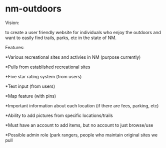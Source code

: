 # nm-outdoors
Vision:
 
to create a user friendly website for individuals who enjoy the outdoors and want to easily find trails, parks, etc in the state of NM.

Features:

*Various recreational sites and activies in NM (purpose currently)

*Pulls from established recreational sites

*Five star rating system (from users)

*Text input (from users)

*Map feature (with pins)

*Important information about each location (if there are fees, parking, etc)

*Ability to add pictures from specific locations/trails

*Must have an account to add items, but no account to just browse/use

*Possible admin role (park rangers, people who maintain original sites we pull